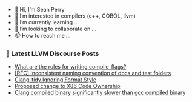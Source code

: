 - 👋 Hi, I’m Sean Perry
- 👀 I’m interested in compilers (c++, COBOL, llvm)
- 🌱 I’m currently learning ...
- 💞️ I’m looking to collaborate on ...
- 📫 How to reach me ...

<!---
s66perry/s66perry is a ✨ special ✨ repository because its `README.md` (this file) appears on your GitHub profile.
You can click the Preview link to take a look at your changes.
--->
### 📕 Latest LLVM Discourse Posts

<!-- DISCOURSE-LLVM:START -->
- [What are the rules for writing compile_flags?](https://discourse.llvm.org/t/what-are-the-rules-for-writing-compile-flags/65631#post_3)
- [[RFC] Inconsistent naming convention of docs and test folders](https://discourse.llvm.org/t/rfc-inconsistent-naming-convention-of-docs-and-test-folders/64780#post_2)
- [Clang-tidy Ignoring Format Style](https://discourse.llvm.org/t/clang-tidy-ignoring-format-style/65457#post_2)
- [Proposed change to X86 Code Ownership](https://discourse.llvm.org/t/proposed-change-to-x86-code-ownership/65620#post_5)
- [Clang compiled binary significantly slower than gcc compiled binary](https://discourse.llvm.org/t/clang-compiled-binary-significantly-slower-than-gcc-compiled-binary/65624#post_2)
<!-- DISCOURSE-LLVM:END -->
